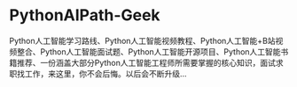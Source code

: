 # PythonAIPath-Geek
Python人工智能学习路线、Python人工智能视频教程、Python人工智能+B站视频整合、Python人工智能面试题、Python人工智能开源项目、Python人工智能书籍推荐、一份涵盖大部分Python人工智能工程师所需要掌握的核心知识，面试求职找工作，来这里，你不会后悔。以后会不断升级...
